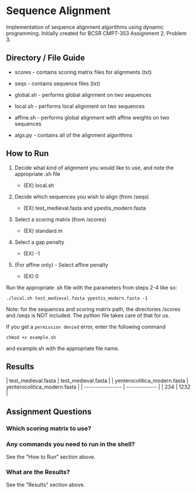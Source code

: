 # Sequence Alignment #
Implementation of sequence alignment algorithms using dynamic programming. Initially created for BCSR CMPT-353 Assignment 2, Problem 3.  

## Directory / File Guide ##

* scores - contains scoring matrix files for alignments (txt)
* seqs - contains sequence files (txt)

* global.sh - performs global alignment on two sequences
* local.sh - performs local alignment on two sequences
* affine.sh - performs global alignment with affine weights on two sequences

* algs.py - contains all of the alignment algorithms



## How to Run ##

1. Decide what kind of alignment you would like to use, and note the appropriate .sh file
    * (EX) local.sh

2. Decide which sequences you wish to align (from /seqs)
    * (EX) test_medieval.fasta and ypestis_modern.fasta

3. Select a scoring matrix (from /scores)
    * (EX) standard.m

4. Select a gap penalty
    * (EX) -1

5. (For affine only) - Select affine penalty
    * (EX) 0

Run the appropriate .sh file with the parameters from steps 2-4 like so:

`
./local.sh test_medieval.fasta ypestis_modern.fasta -1
`

Note: for the sequences and scoring matrix path, the directories /scores and /seqs is NOT included. The python file takes care of that for us.

If you get a `permission denied` error, enter the following command

`chmod +x example.sh`

and example.sh with the appropriate file name.


## Results ##

| test_medieval.fasta | test_medieval.fasta |
| yenterocolitica_modern.fasta | yenterocolitica_modern.fasta |
| ---------------- | ------------- |
| 234 | 1232 |



## Assignment Questions ##

### Which scoring matrix to use? ###

### Any commands you need to run in the shell? ###

See the "How to Run" section above.

### What are the Results? ###

See the "Results" section above.
